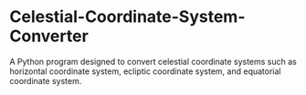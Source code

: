 # Celestial-Coordinate-System-Converter
A Python program designed to convert celestial coordinate systems such as horizontal coordinate system, ecliptic coordinate system, and equatorial coordinate system.
